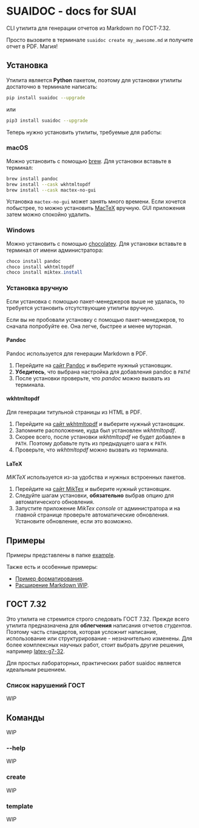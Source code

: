 # SUAIDOC - docs for SUAI

СLI утилита для генерации отчетов из Markdown по ГОСТ-7.32.

Просто вызовите в терминале `suaidoc create my_awesome.md` и получите отчет в PDF. Магия!

## Установка

Утилита является **Python** пакетом, поэтому для установки утилиты достаточно в терминале написать:

```bash
pip install suaidoc --upgrade
```

или

```bash
pip3 install suaidoc --upgrade
```

Теперь нужно установить утилиты, требуемые для работы:

### macOS

Можно установить с помощью [brew](https://brew.sh). Для установки вставьте в терминал:

```zsh
brew install pandoc
brew install --cask wkhtmltopdf
brew install --cask mactex-no-gui
```

Установка `mactex-no-gui` может занять много времени. Если хочется побыстрее, то можно установить [MacTeX](https://tug.org/mactex/) вручную. GUI приложения затем можно спокойно удалить.

### Windows

Можно установить с помощью [chocolatey](https://chocolatey.org). Для установки вставьте в терминал от имени администратора:

```powershell
choco install pandoc
choco install wkhtmltopdf
choco install miktex.install
```

### Установка вручную

Если установка с помощью пакет-менеджеров выше не удалась, то требуется установить отсутствующие утилиты вручную.

Если вы не пробовали установку с помощью пакет-менеджеров, то сначала попробуйте ее. Она легче, быстрее и менее муторная.

#### Pandoc

Pandoc используется для генерации Markdown в PDF.

1) Перейдите на [сайт Pandoc](https://pandoc.org/installing.html) и выберите нужный установщик.
2) **Убедитесь**, что выбрана настройка для добавления pandoc в `PATH`!
3) После установки проверьте, что *pandoc* можно вызвать из терминала.

#### wkhtmltopdf

Для генерации титульной страницы из HTML в PDF.

1) Перейдите на [сайт wkhtmltopdf](https://wkhtmltopdf.org) и выберите нужный установщик.
2) Запомните расположение, куда был установлен *wkhtmltopdf*.
3) Скорее всего, после установки *wkhtmltopdf* не будет добавлен в `PATH`. Поэтому добавьте путь из предыдущего шага к `PATH`.
4) Проверьте, что *wkhtmltopdf* можно вызвать из терминала.

#### LaTeX

*MiKTeX* используется из-за удобства и нужных встроенных пакетов.

1) Перейдите на [сайт MikTex](https://miktex.org/download) и выберите нужный установщик.
2) Следуйте шагам установки, **обязательно** выбрав опцию для автоматического обновления.
3) Запустите приложение *MikTex console* от администратора и на главной странице проверьте автоматические обновления. Установите обновление, если это возможно.

## Примеры

Примеры представлены в папке [example](/example/).

Также есть и особенные примеры:
- [Пример форматирования](/example/main/).
- [Расширение Markdown WIP](/example/main/).

## ГОСТ 7.32

Это утилита не стремится строго следовать ГОСТ 7.32. Прежде всего утилита предназначена для **облегчения** написания отчетов *студентов*. Поэтому часть стандартов, которая усложнит написание, использование или структурирование - незначительно изменены. Для более комплексных научных работ, стоит выбрать другие решения, например [latex-g7-32](https://github.com/latex-g7-32/latex-g7-32).

Для простых лабораторных, практических работ suaidoc является идеальным решением.

### Список нарушений ГОСТ

WIP

## Команды

WIP

### --help

WIP

### create

WIP

### template

WIP